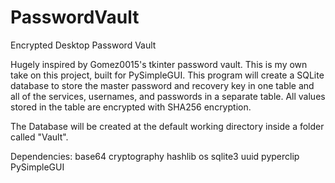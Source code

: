 # PasswordVault
Encrypted Desktop Password Vault

Hugely inspired by Gomez0015's tkinter password vault. This is my own take on this project, built for PySimpleGUI.
This program will create a SQLite database to store the master password and recovery key in one table and all of the services, usernames, and passwords in a separate table. All values stored in the table are encrypted with SHA256 encryption.

The Database will be created at the default working directory inside a folder called "Vault".

Dependencies:
  base64
  cryptography
  hashlib
  os
  sqlite3
  uuid
  pyperclip
  PySimpleGUI
